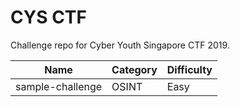 # CYS CTF

Challenge repo for Cyber Youth Singapore CTF 2019.

| Name             | Category | Difficulty |
| ---------------- | -------- | ---------- |
| sample-challenge | OSINT    | Easy       |
